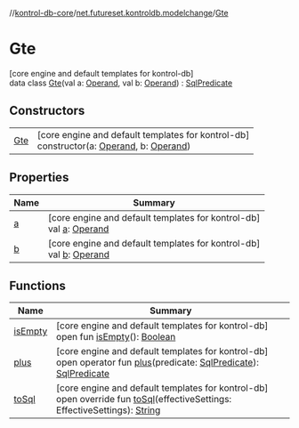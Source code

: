 //[kontrol-db-core](../../../index.md)/[net.futureset.kontroldb.modelchange](../index.md)/[Gte](index.md)

# Gte

[core engine and default templates for kontrol-db]\
data class [Gte](index.md)(val a: [Operand](../-operand/index.md), val b: [Operand](../-operand/index.md)) : [SqlPredicate](../-sql-predicate/index.md)

## Constructors

| | |
|---|---|
| [Gte](-gte.md) | [core engine and default templates for kontrol-db]<br>constructor(a: [Operand](../-operand/index.md), b: [Operand](../-operand/index.md)) |

## Properties

| Name | Summary |
|---|---|
| [a](a.md) | [core engine and default templates for kontrol-db]<br>val [a](a.md): [Operand](../-operand/index.md) |
| [b](b.md) | [core engine and default templates for kontrol-db]<br>val [b](b.md): [Operand](../-operand/index.md) |

## Functions

| Name | Summary |
|---|---|
| [isEmpty](../-sql-predicate/is-empty.md) | [core engine and default templates for kontrol-db]<br>open fun [isEmpty](../-sql-predicate/is-empty.md)(): [Boolean](https://kotlinlang.org/api/latest/jvm/stdlib/kotlin/-boolean/index.html) |
| [plus](../-sql-predicate/plus.md) | [core engine and default templates for kontrol-db]<br>open operator fun [plus](../-sql-predicate/plus.md)(predicate: [SqlPredicate](../-sql-predicate/index.md)): [SqlPredicate](../-sql-predicate/index.md) |
| [toSql](to-sql.md) | [core engine and default templates for kontrol-db]<br>open override fun [toSql](to-sql.md)(effectiveSettings: EffectiveSettings): [String](https://kotlinlang.org/api/latest/jvm/stdlib/kotlin/-string/index.html) |
